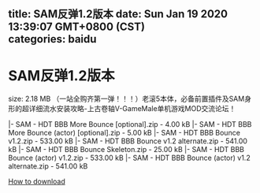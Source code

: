 
title: SAM反弹1.2版本
date: Sun Jan 19 2020 13:39:07 GMT+0800 (CST)    
categories: baidu
---

# SAM反弹1.2版本
size: 2.18 MB
 （一站全购齐第一弹！！！）老滚5本体，必备前置插件及SAM身形的超详细流水安装攻略-上古卷轴V-GameMale单机游戏MOD交流论坛！
 
|- SAM - HDT BBB More Bounce [optional].zip - 4.00 kB
|- SAM - HDT BBB More Bounce (actor) [optional].zip - 5.00 kB
|- SAM - HDT BBB Bounce v1.2.zip - 533.00 kB
|- SAM - HDT BBB Bounce v1.2 alternate.zip - 541.00 kB
|- SAM - HDT BBB Bounce Skeleton.zip - 25.00 kB
|- SAM - HDT BBB Bounce (actor) v1.2.zip - 533.00 kB
|- SAM - HDT BBB Bounce (actor) v1.2 alternate.zip - 541.00 kB

[How to download](https://bpcam.bemobtrk.com/go/2ceec3aa-1ca2-46d6-b9ff-aaa5c184517c?jno=4717)